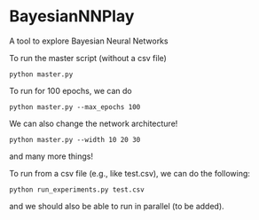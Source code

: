 # BayesianNNPlay
A tool to explore Bayesian Neural Networks


To run the master script (without a csv file)
```console
python master.py
```

To run for 100 epochs, we can do

```console
python master.py --max_epochs 100
```

We can also change the network architecture!

```console
python master.py --width 10 20 30
```

and many more things!


To run from a csv file (e.g., like test.csv), we can do the following:

```console
python run_experiments.py test.csv
```

and we should also be able to run in parallel (to be added).

